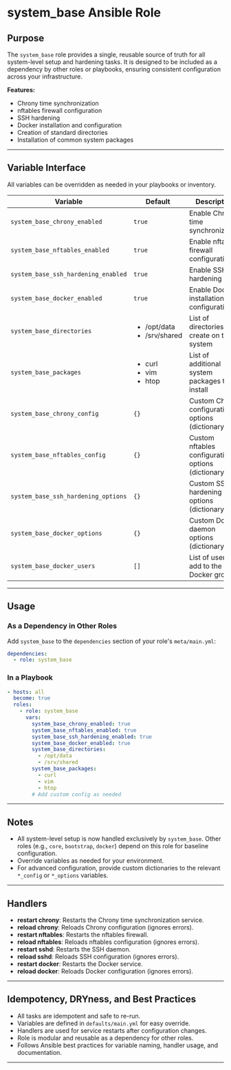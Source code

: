 # system_base Ansible Role

## Purpose

The `system_base` role provides a single, reusable source of truth for all system-level setup and hardening tasks. It is designed to be included as a dependency by other roles or playbooks, ensuring consistent configuration across your infrastructure.

**Features:**

- Chrony time synchronization
- nftables firewall configuration
- SSH hardening
- Docker installation and configuration
- Creation of standard directories
- Installation of common system packages

---

## Variable Interface

All variables can be overridden as needed in your playbooks or inventory.

| Variable                            | Default                                         | Description                                        |
| ----------------------------------- | ----------------------------------------------- | -------------------------------------------------- |
| `system_base_chrony_enabled`        | `true`                                          | Enable Chrony time synchronization                 |
| `system_base_nftables_enabled`      | `true`                                          | Enable nftables firewall configuration             |
| `system_base_ssh_hardening_enabled` | `true`                                          | Enable SSH hardening                               |
| `system_base_docker_enabled`        | `true`                                          | Enable Docker installation and configuration       |
| `system_base_directories`           | <ul><li>/opt/data</li><li>/srv/shared</li></ul> | List of directories to create on the system        |
| `system_base_packages`              | <ul><li>curl</li><li>vim</li><li>htop</li></ul> | List of additional system packages to install      |
| `system_base_chrony_config`         | `{}`                                            | Custom Chrony configuration options (dictionary)   |
| `system_base_nftables_config`       | `{}`                                            | Custom nftables configuration options (dictionary) |
| `system_base_ssh_hardening_options` | `{}`                                            | Custom SSH hardening options (dictionary)          |
| `system_base_docker_options`        | `{}`                                            | Custom Docker daemon options (dictionary)          |
| `system_base_docker_users`          | `[]`                                            | List of users to add to the Docker group           |

---

## Usage

### As a Dependency in Other Roles

Add `system_base` to the `dependencies` section of your role's `meta/main.yml`:

```yaml
dependencies:
  - role: system_base
```

### In a Playbook

```yaml
- hosts: all
  become: true
  roles:
    - role: system_base
      vars:
        system_base_chrony_enabled: true
        system_base_nftables_enabled: true
        system_base_ssh_hardening_enabled: true
        system_base_docker_enabled: true
        system_base_directories:
          - /opt/data
          - /srv/shared
        system_base_packages:
          - curl
          - vim
          - htop
        # Add custom config as needed
```

---

## Notes

- All system-level setup is now handled exclusively by `system_base`. Other roles (e.g., `core`, `bootstrap`, `docker`) depend on this role for baseline configuration.
- Override variables as needed for your environment.
- For advanced configuration, provide custom dictionaries to the relevant `*_config` or `*_options` variables.

---

## Handlers

- **restart chrony**: Restarts the Chrony time synchronization service.
- **reload chrony**: Reloads Chrony configuration (ignores errors).
- **restart nftables**: Restarts the nftables firewall.
- **reload nftables**: Reloads nftables configuration (ignores errors).
- **restart sshd**: Restarts the SSH daemon.
- **reload sshd**: Reloads SSH configuration (ignores errors).
- **restart docker**: Restarts the Docker service.
- **reload docker**: Reloads Docker configuration (ignores errors).

---

## Idempotency, DRYness, and Best Practices

- All tasks are idempotent and safe to re-run.
- Variables are defined in `defaults/main.yml` for easy override.
- Handlers are used for service restarts after configuration changes.
- Role is modular and reusable as a dependency for other roles.
- Follows Ansible best practices for variable naming, handler usage, and documentation.

---
